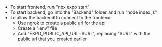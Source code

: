 - To start frontend, run "npx expo start"
- To start backend, go into the "Backend" folder and run "node index.js"
- To allow the backend to connect to the frontend:
  - Use ngrok to create a public url for the api
  - Create a ".env" file
  - Add "EXPO_PUBLIC_API_URL=$URL", replacing "$URL" with the public url that you created earlier
